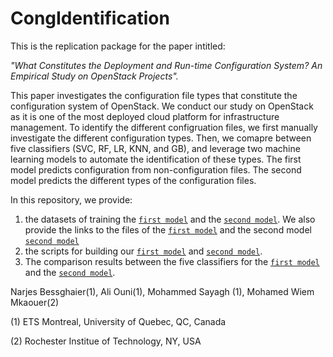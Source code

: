 # CongIdentification


This is the replication package for the paper intitled:

*"What Constitutes the Deployment and Run-time Configuration System? An Empirical Study on OpenStack Projects".*

This paper investigates the configuration file types that constitute the configuration system of OpenStack. We conduct our study on OpenStack as it is one of the most deployed cloud platform for infrastructure management. To identify the different configruation files, we first manually investigate the different configuration types. Then, we comapre between five classifiers (SVC, RF, LR, KNN, and GB), and leverage two machine learning models to automate the identification of these types. The first model predicts configuration from non-configuration files. The second model predicts the different types of the configuration files.

In this repository, we provide: 

1) the datasets of training the [``first model``](https://github.com/stilab-ets/CongIdentification/blob/main/Datasets/Dataset-Model1(configNonconfig).csv) and the [``second model``](https://github.com/stilab-ets/CongIdentification/blob/main/Datasets/Dataset-Model2(ConfigTypes).csv). We also provide the links to the files of the [``first model``](https://github.com/stilab-ets/CongIdentification/blob/main/Datasets/Links-Model1(configNonconfig).csv) and the second model [``second model``](https://github.com/stilab-ets/CongIdentification/blob/main/Datasets/Links-Model2(ConfigTypes).csv)
2) the scripts for building our [``first model``](https://github.com/stilab-ets/CongIdentification/blob/main/Scripts/Script-Model1(configNonconfig).py) and [``second model``](https://github.com/stilab-ets/CongIdentification/blob/main/Scripts/Script-Model2(ConfigTypes).py).   
3) The comparison results between the five classifiers for the [``first model``](https://github.com/stilab-ets/CongIdentification/blob/main/Classifiers-Results/Results-Model1(configNonconfig).csv) and the [``second model``](https://github.com/stilab-ets/CongIdentification/blob/main/Classifiers-Results/Results-Model2(ConfigTypes).csv).


Narjes Bessghaier(1), Ali Ouni(1), Mohammed Sayagh (1), Mohamed Wiem Mkaouer(2)

(1) ETS Montreal, University of Quebec, QC, Canada

(2) Rochester Institue of Technology, NY, USA



